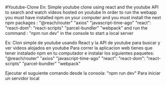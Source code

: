 #Youtube-Clone
En: Simple youtube clone using react and the youtube API to search and watch videos hosted on youtube In order to run the webapp you must have installed npm on your computer and you must install the next npm packages :
    "@reach/router"
    "axios"
    "javascript-time-ago"
    "react":
    "react-dom":
    "react-scripts"
    "parcel-bundler"
    "webpack"
    and run the command : "npm run dev" in the console to start a local server
    
Es: Clon simple de youtube usando React y la API de youtube para buscar y ver videos alojados en youtube Para correr la aplicacion web tienes que tener instalado npm en tu computador e instalar los siguientes paquetes:
    "@reach/router"
    "axios"
    "javascript-time-ago"
    "react":
    "react-dom":
    "react-scripts"
    "parcel-bundler"
    "webpack"
    
Ejecutar el suguiente comando desde la consola: "npm run dev" Para iniciar un servidor local
